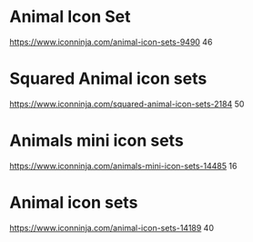 
# Animal Icon Set
https://www.iconninja.com/animal-icon-sets-9490
46

# Squared Animal icon sets
https://www.iconninja.com/squared-animal-icon-sets-2184
50

# Animals mini icon sets
https://www.iconninja.com/animals-mini-icon-sets-14485
16

# Animal icon sets
https://www.iconninja.com/animal-icon-sets-14189
40